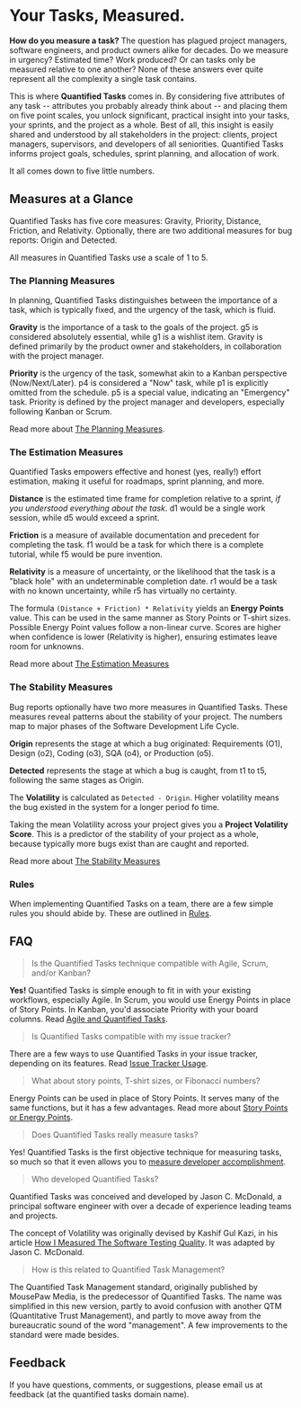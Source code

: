 # Your Tasks, Measured.

**How do you measure a task?** The question has plagued project managers,
software engineers, and product owners alike for decades. Do we measure in
urgency? Estimated time? Work produced? Or can tasks only be measured relative
to one another? None of these answers ever quite represent all the complexity
a single task contains.

This is where **Quantified Tasks** comes in. By considering five attributes of
any task -- attributes you probably already think about -- and placing them on
five point scales, you unlock significant, practical insight into your tasks,
your sprints, and the project as a whole. Best of all, this insight is easily
shared and understood by all stakeholders in the project: clients, project
managers, supervisors, and developers of all seniorities. Quantified Tasks
informs project goals, schedules, sprint planning, and allocation of work.

It all comes down to five little numbers.

## Measures at a Glance

Quantified Tasks has five core measures: Gravity, Priority, Distance,
Friction, and Relativity. Optionally, there are two additional measures
for bug reports: Origin and Detected.

All measures in Quantified Tasks use a scale of 1 to 5.

### The Planning Measures

In planning, Quantified Tasks distinguishes between the importance of a task,
which is typically fixed, and the urgency of the task, which is fluid.

**Gravity** is the importance of a task to the goals of the project.
g5 is considered absolutely essential, while g1 is a wishlist item.
Gravity is defined primarily by the product owner and stakeholders,
in collaboration with the project manager.

**Priority** is the urgency of the task, somewhat akin to a Kanban
perspective (Now/Next/Later). p4 is considered a "Now" task, while p1
is explicitly omitted from the schedule. p5 is a special value, indicating
an "Emergency" task. Priority is defined by the project manager and developers,
especially following Kanban or Scrum.

Read more about [The Planning Measures](/measures/planning.html).

### The Estimation Measures

Quantified Tasks empowers effective and honest (yes, really!) effort
estimation, making it useful for roadmaps, sprint planning, and more.

**Distance** is the estimated time frame for completion relative to a sprint,
_if you understood everything about the task_. d1 would be a single work
session, while d5 would exceed a sprint.

**Friction** is a measure of available documentation and precedent for
completing the task. f1 would be a task for which there is a complete
tutorial, while f5 would be pure invention.

**Relativity** is a measure of uncertainty, or the likelihood that the
task is a "black hole" with an undeterminable completion date. r1 would
be a task with no known uncertainty, while r5 has virtually no certainty.

The formula `(Distance + Friction) * Relativity` yields an **Energy Points**
value. This can be used in the same manner as Story Points or T-shirt sizes.
Possible Energy Point values follow a non-linear curve. Scores are higher
when confidence is lower (Relativity is higher), ensuring estimates leave
room for unknowns.

Read more about [The Estimation Measures](/measures/estimation.html)

### The Stability Measures

Bug reports optionally have two more measures in Quantified Tasks. These
measures reveal patterns about the stability of your project. The numbers
map to major phases of the Software Development Life Cycle.

**Origin** represents the stage at which a bug originated: Requirements (O1),
Design (o2), Coding (o3), SQA (o4), or Production (o5).

**Detected** represents the stage at which a bug is caught, from t1 to t5,
following the same stages as Origin.

The **Volatility** is calculated as `Detected - Origin`. Higher volatility means
the bug existed in the system for a longer period fo time.

Taking the mean Volatility across your project gives you a
**Project Volatility Score**. This is a predictor of the stability of your
project as a whole, because typically more bugs exist than are caught and
reported.

Read more about [The Stability Measures](/measures/stability.html)

### Rules

When implementing Quantified Tasks on a team, there are a few simple rules you
should abide by. These are outlined in [Rules](/rules.html).

## FAQ

> Is the Quantified Tasks technique compatible with Agile, Scrum, and/or Kanban?

**Yes!** Quantified Tasks is simple enough to fit in with your existing
workflows, especially Agile. In Scrum, you would use Energy Points in
place of Story Points. In Kanban, you'd associate Priority with your board
columns. Read [Agile and Quantified Tasks](/faq/agile.html).

> Is Quantified Tasks compatible with my issue tracker?

There are a few ways to use Quantified Tasks in your issue tracker,
depending on its features. Read [Issue Tracker Usage](/faq/issue_trackers.html).

> What about story points, T-shirt sizes, or Fibonacci numbers?

Energy Points can be used in place of Story Points. It serves many of the
same functions, but it has a few advantages. Read more about
[Story Points or Energy Points](/faq/story_points.html).

> Does Quantified Tasks really measure tasks?

Yes! Quantified Tasks is the first objective technique for measuring tasks, so much so
that it even allows you to [measure developer accomplishment](faq/accomplishment.html).

> Who developed Quantified Tasks?

Quantified Tasks was conceived and developed by Jason C. McDonald,
a principal software engineer with over a decade of experience leading
teams and projects.

The concept of Volatility was originally devised by Kashif Gul Kazi,
in his article [How I Measured The Software Testing Quality](https://dev.to/kashifkazi/how-i-measured-the-software-testing-quality-b60).
It was adapted by Jason C. McDonald.

> How is this related to Quantified Task Management?

The Quantified Task Management standard, originally published by MousePaw Media,
is the predecessor of Quantified Tasks. The name was simplified in this new
version, partly to avoid confusion with another QTM (Quantitative Trust Management),
and partly to move away from the bureaucratic sound of the word "management".
A few improvements to the standard were made besides.

## Feedback

If you have questions, comments, or suggestions, please email us at
feedback (at the quantified tasks domain name).
